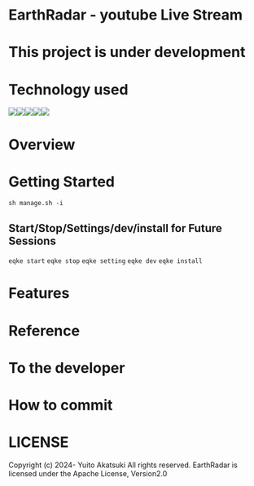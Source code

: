 # EarthRadar  -  youtube Live Stream 


# This project is under development
# Technology used

<img src="https://img.shields.io/badge/Javascript-276DC3.svg?logo=javascript&style=flat"><img src="https://img.shields.io/badge/-TypeScript-007ACC.svg?logo=typescript&style=flat"><img src="https://img.shields.io/badge/-Nginx-bfcfcf.svg?logo=nginx&style=flat"><img src="https://img.shields.io/badge/-React-555.svg?logo=react&style=flat"><img src="https://img.shields.io/badge/-Docker-EEE.svg?logo=docker&style=flat">

# Overview
# Getting Started
```sh manage.sh -i```
## Start/Stop/Settings/dev/install for Future Sessions
```eqke start```
```eqke stop```
```eqke setting```
```eqke dev```
```eqke install```
# Features

# Reference

# To the developer
# How to commit
# LICENSE
Copyright (c) 2024- Yuito Akatsuki All rights reserved.
EarthRadar is licensed under the Apache License, Version2.0
